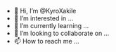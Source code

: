 - 👋 Hi, I’m @KyroXakile
- 👀 I’m interested in ...
- 🌱 I’m currently learning ...
- 💞️ I’m looking to collaborate on ...
- 📫 How to reach me ...

<!---
KyroXakile/KyroXakile is a ✨ special ✨ repository because its `README.md` (this file) appears on your GitHub profile.
You can click the Preview link to take a look at your changes.
--->
